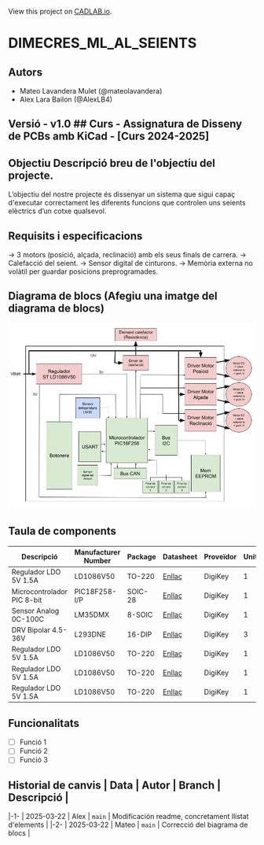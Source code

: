 View this project on [CADLAB.io](https://cadlab.io/project/28988). 

# DIMECRES_ML_AL_SEIENTS
## Autors
- Mateo Lavandera Mulet (@mateolavandera)
- Alex Lara Bailon (@AlexLB4)

## Versió - v1.0 ## Curs - Assignatura de Disseny de PCBs amb KiCad - [Curs 2024-2025]

## Objectiu Descripció breu de l'objectiu del projecte.
L’objectiu del nostre projecte és dissenyar un sistema que sigui capaç d'executar correctament les diferents funcions que controlen uns seients elèctrics d’un cotxe qualsevol.

## Requisits i especificacions
→ 3 motors (posició, alçada, reclinació) amb els seus finals de carrera. 
→ Calefacció del seient. 
→ Sensor digital de cinturons. 
→ Memòria externa no volàtil per guardar posicions preprogramades.

## Diagrama de blocs (Afegiu una imatge del diagrama de blocs)
![Diagrama de blocs](Diagrama%20de%20blocs%20EdD%20(1).jpg)

## Taula de components
| Descripció | Manufacturer Number | Package | Datasheet | Proveïdor | Unitats |
|------------|--------------------|---------|----------|----------|---------|
| Regulador LDO 5V 1.5A  | LD1086V50 | TO-220 | [Enllaç](https://www.st.com/content/ccc/resource/technical/document/datasheet/53/db/00/58/09/98/4b/36/CD00001884.pdf/files/CD00001884.pdf/jcr:content/translations/en.CD00001884.pdf) | DigiKey | 1 |
| Microcontrolador PIC 8-bit | PIC18F258-I/P | SOIC-28 | [Enllaç](https://ww1.microchip.com/downloads/aemDocuments/documents/OTH/ProductDocuments/DataSheets/39637d.pdf) | DigiKey | 1 |
|  Sensor Analog 0C-100C | LM35DMX | 8-SOIC | [Enllaç](https://www.ti.com/lit/ds/symlink/lm35.pdf?HQS=dis-dk-null-digikeymode-dsf-pfnullwwe&ts=1742666999263&ref_url=https%253A%252F%252Fwww.ti.com%252Fgeneral%252Fdocs%252Fsuppproductinfo.tsp%253FdistId%253D10%2526gotoUrl%253Dhttps%253A%252F%252Fwww.ti.com%252Flit%252Fgpn%252Flm35) | DigiKey | 1 |
| DRV Bipolar 4.5-36V  | L293DNE | 16-DIP | [Enllaç](https://rocelec.widen.net/view/pdf/wkqukq8bwz/slrs008d.pdf?t.download=true&u=5oefqw) | DigiKey | 3 |
| Regulador LDO 5V 1.5A  | LD1086V50 | TO-220 | [Enllaç](https://...) | DigiKey | 1 |
| Regulador LDO 5V 1.5A  | LD1086V50 | TO-220 | [Enllaç](https://...) | DigiKey | 1 |
| Regulador LDO 5V 1.5A  | LD1086V50 | TO-220 | [Enllaç](https://...) | DigiKey | 1 |

## Funcionalitats
- [ ] Funció 1
- [ ] Funció 2
- [ ] Funció 3

## Historial de canvis | Data | Autor | Branch | Descripció |
|-1- | 2025-03-22 | Alex | `main` | Modificación readme, concretament llistat d'elements |
|-2- | 2025-03-22 | Mateo | `main` | Correcció del biagrama de blocs |

